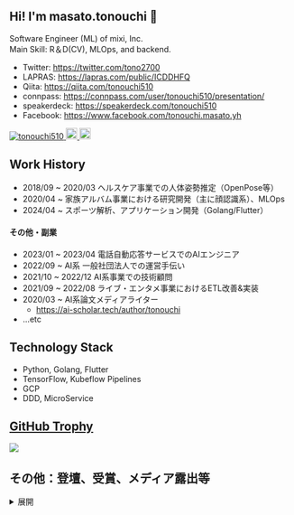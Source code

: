 ## Hi! I'm masato.tonouchi 👋
Software Engineer (ML) of mixi, Inc.  
Main Skill: R＆D(CV), MLOps, and backend.

- Twitter: https://twitter.com/tono2700
- LAPRAS: https://lapras.com/public/ICDDHFQ
- Qiita: https://qiita.com/tonouchi510  
- connpass: https://connpass.com/user/tonouchi510/presentation/
- speakerdeck: https://speakerdeck.com/tonouchi510
- Facebook: https://www.facebook.com/tonouchi.masato.yh  

<p align="left"> 
  <a href="https://github.com/tonouchi510/tonouchi510/">
    <img src="https://komarev.com/ghpvc/?username=tonouchi510" alt="tonouchi510" />
  </a>
  <a href="http://twitter.com/tonouchi510">
    <img height="20" src="https://img.shields.io/twitter/follow/tono2700?label=Twitter&logo=twitter&style=flat" />
  </a>
  <a href="http://qiita.com/tonouchi510">
    <img height="20" src="https://qiita-badge.apiapi.app/s/tonouchi510/posts.svg" />
  </a>
</p>

## Work History
- 2018/09 ~ 2020/03 ヘルスケア事業での人体姿勢推定（OpenPose等）
- 2020/04 ~ 家族アルバム事業における研究開発（主に顔認識系）、MLOps
- 2024/04 ~ スポーツ解析、アプリケーション開発（Golang/Flutter）

#### その他・副業
- 2023/01 ~ 2023/04 電話自動応答サービスでのAIエンジニア
- 2022/09 ~ AI系 一般社団法人での運営手伝い
- 2021/10 ~ 2022/12 AI系事業での技術顧問
- 2021/09 ~ 2022/08 ライブ・エンタメ事業におけるETL改善&実装
- 2020/03 ~ AI系論文メディアライター
  - https://ai-scholar.tech/author/tonouchi
- ...etc

## Technology Stack
- Python, Golang, Flutter
- TensorFlow, Kubeflow Pipelines
- GCP
- DDD, MicroService

## [GitHub Trophy](https://github.com/tonouchi510/github-profile-trophy)
<a href="https://github.com/tonouchi510/github-profile-trophy">
  <img src="https://github-profile-trophy.vercel.app/?username=tonouchi510"/>
</a>

## その他：登壇、受賞、メディア露出等

<details><summary>展開</summary>

- 2023/01 日経xTech 1500万人が使うMIXIの写真共有アプリ「みてね」、AIを育てる基盤に用いたOSSとは
  - https://xtech.nikkei.com/atcl/nxt/column/18/00001/07578/

- 2023/01 OneNews 子どもの写真・動画共有アプリ「家族アルバム みてね」の人気機能「人物ごとのアルバム」。自動判定機能の開発秘話を聞いてみた
  - https://one-news.jp/article/1117523

- 2022/10 CodeZine 「すぐ使いこなせるようになりたい人のためのGit入門 シリーズ」
  - 第１回: https://codezine.jp/article/detail/16559
  - 第２回: https://codezine.jp/article/detail/16910
  - 第3回: https://codezine.jp/article/detail/17328

- 2022/08 第22回 MLOps 勉強会
  - https://mlops.connpass.com/event/253094/

- あらゆるデータの瞬時アクセスを実現する Google のベクトル検索技術
  - Vertex Maching Engineの記事翻訳を担当
  - https://cloud.google.com/blog/ja/topics/developers-practitioners/find-anything-blazingly-fast-googles-vector-search-technology

- 2021/07 日本ディープラーニング協会主催 CVPR 2021 技術報告会
  - https://jdla.connpass.com/event/214724/

- 2021/03 今期の私は凄かったぞ！！！ 〜業務にいかにMLやDS等を使ってビジネスにめっちゃ貢献した話〜
  - スポンサー賞 受賞
  - https://machine-learning-pitch.connpass.com/event/199555/
  - https://www.slideshare.net/ssuser995b9a1/ml-245520906

- 2020/12 技術書典10 "mixi tech note" 2章 担当
  - https://techbookfest.org/product/6210524205285376?productVariantID=4917232511483904
- 2020/07 日本ディープラーニング協会主催 CVPR 2020 技術報告会
  - https://jdla.connpass.com/event/177973/
  - https://speakerdeck.com/mixi_engineers/cvpr-2020-japan-deep-learning-association-lun-wen-shao-jie-bizinesuying-yong-li-toluo-mete
- 2019/12 NAVITIME API CHALLENGE **優秀賞**
  - https://api-sdk.navitime.co.jp/challenge2019/
  - https://github.com/tonouchi510/navitime-challenge
- 2019/09 FIT2019発表 "CNNを用いた類似した三次元船型形状からの造波抵抗推定"
- 2018/05 SPT2018発表 "安全性と利便性を考慮したチャレンジ・レスポンス分離ユーザ認証に関する提案：Dummy Indicator"
- 2017/10 MWS Cup 2017 **2位**
  - https://www.iwsec.org/mws/2017/photo.html



#### 資格
- 応用情報処理技術者
- 基本情報処理技術者

</details>
